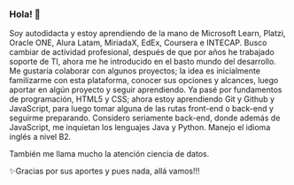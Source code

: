 ### Hola! 👋
Soy autodidacta y estoy aprendiendo de la mano de Microsoft Learn, Platzi, Oracle ONE, Alura Latam, MiriadaX, EdEx, Coursera e INTECAP.
Busco cambiar de actividad profesional, después de que por años he trabajado soporte de TI, ahora me he introducido en el basto mundo del desarrollo.
Me gustaría colaborar con algunos proyectos; la idea es inicialmente familizarme con esta plataforma, conocer sus opciones y alcances, luego aportar en algún proyecto y seguir aprendiendo.
Ya pasé por fundamentos de programación, HTML5 y CSS; ahora estoy aprendiendo Git y Github y JavaScript, para luego tomar alguna de las rutas front-end o back-end y seguirme preparando. Considero seriamente back-end, donde además de JavaScript, me inquietan los lenguajes Java y Python. Manejo el idioma inglés a nivel B2.</p>
También me llama mucho la atención ciencia de datos.</p> 
✨Gracias por sus aportes y pues nada, allá vamos!!!
<!--
**grisherm/grisherm** is a ✨ _special_ ✨ repository because its `README.md` (this file) appears on your GitHub profile.

Here are some ideas to get you started:

- 🔭 I’m currently working on ...
- 🌱 I’m currently learning ...
- 👯 I’m looking to collaborate on ...
- 🤔 I’m looking for help with ...
- 💬 Ask me about ...
- 📫 How to reach me: ...
- 😄 Pronouns: ...
- ⚡ Fun fact: ...
-->
